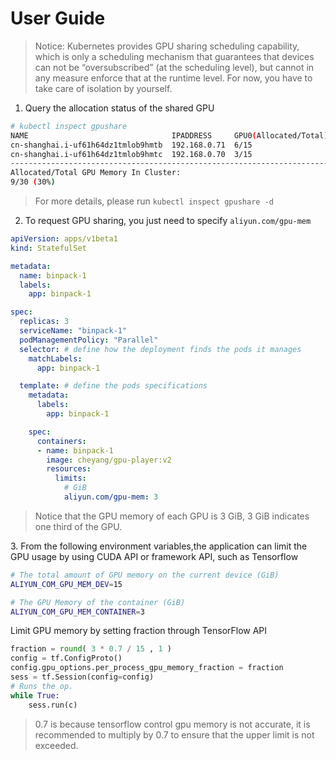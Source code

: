 # User Guide

> Notice: Kubernetes provides GPU sharing scheduling capability, which is only a scheduling mechanism that
guarantees that devices can not be “oversubscribed” (at the scheduling level), but cannot in any
measure enforce that at the runtime level. For now, you have to take care of isolation by yourself. 

1. Query the allocation status of the shared GPU

```bash
# kubectl inspect gpushare
NAME                                IPADDRESS     GPU0(Allocated/Total)  GPU Memory(GiB)
cn-shanghai.i-uf61h64dz1tmlob9hmtb  192.168.0.71  6/15                   6/15
cn-shanghai.i-uf61h64dz1tmlob9hmtc  192.168.0.70  3/15                   3/15
------------------------------------------------------------------------------
Allocated/Total GPU Memory In Cluster:
9/30 (30%)
```

> For more details, please run `kubectl inspect gpushare -d`

2. To request GPU sharing, you just need to specify `aliyun.com/gpu-mem`

```yaml
apiVersion: apps/v1beta1
kind: StatefulSet

metadata:
  name: binpack-1
  labels:
    app: binpack-1

spec:
  replicas: 3
  serviceName: "binpack-1"
  podManagementPolicy: "Parallel"
  selector: # define how the deployment finds the pods it manages
    matchLabels:
      app: binpack-1

  template: # define the pods specifications
    metadata:
      labels:
        app: binpack-1

    spec:
      containers:
      - name: binpack-1
        image: cheyang/gpu-player:v2
        resources:
          limits:
            # GiB
            aliyun.com/gpu-mem: 3
```

> Notice that the GPU memory of each GPU is 3 GiB, 3 GiB indicates one third of the GPU.

3\. From the following environment variables,the application can limit the GPU usage by using CUDA API or framework API, such as Tensorflow

```bash
# The total amount of GPU memory on the current device (GiB)
ALIYUN_COM_GPU_MEM_DEV=15 

# The GPU Memory of the container (GiB)
ALIYUN_COM_GPU_MEM_CONTAINER=3
```

Limit GPU memory by setting fraction through TensorFlow API

```python
fraction = round( 3 * 0.7 / 15 , 1 )
config = tf.ConfigProto()
config.gpu_options.per_process_gpu_memory_fraction = fraction
sess = tf.Session(config=config)
# Runs the op.
while True:
	sess.run(c)
```

> 0.7 is because tensorflow control gpu memory is not accurate, it is recommended to multiply by 0.7 to ensure that the upper limit is not exceeded.